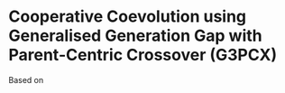 Cooperative Coevolution using Generalised Generation Gap with Parent-Centric Crossover (G3PCX)
====

Based on

